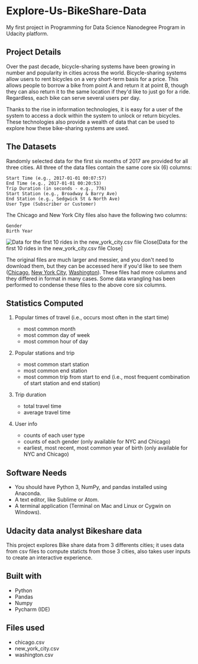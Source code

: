 # Explore-Us-BikeShare-Data
My first project in Programming for Data Science Nanodegree Program in Udacity platform.

## Project Details
Over the past decade, bicycle-sharing systems have been growing in number and popularity in cities across the world. Bicycle-sharing systems allow users to rent bicycles on a very short-term basis for a price. This allows people to borrow a bike from point A and return it at point B, though they can also return it to the same location if they'd like to just go for a ride. Regardless, each bike can serve several users per day.

Thanks to the rise in information technologies, it is easy for a user of the system to access a dock within the system to unlock or return bicycles. These technologies also provide a wealth of data that can be used to explore how these bike-sharing systems are used.

## The Datasets
Randomly selected data for the first six months of 2017 are provided for all three cities. All three of the data files contain the same core six (6) columns:

    Start Time (e.g., 2017-01-01 00:07:57)
    End Time (e.g., 2017-01-01 00:20:53)
    Trip Duration (in seconds - e.g., 776)
    Start Station (e.g., Broadway & Barry Ave)
    End Station (e.g., Sedgwick St & North Ave)
    User Type (Subscriber or Customer)

The Chicago and New York City files also have the following two columns:

    Gender
    Birth Year
![Data for the first 10 rides in the new_york_city.csv file
Close](https://video.udacity-data.com/topher/2018/March/5aa771dc_nyc-data/nyc-data.png)[Data for the first 10 rides in the new_york_city.csv file
Close]

The original files are much larger and messier, and you don't need to download them, but they can be accessed here if you'd like to see them ([Chicago](https://www.divvybikes.com/system-data), [New York City](https://www.citibikenyc.com/system-data), [Washington](https://www.capitalbikeshare.com/system-data)). These files had more columns and they differed in format in many cases. Some data wrangling has been performed to condense these files to the above core six columns.

## Statistics Computed

1. Popular times of travel (i.e., occurs most often in the start time)

   - most common month
   - most common day of week
   - most common hour of day

2. Popular stations and trip

   - most common start station
   - most common end station
   - most common trip from start to end (i.e., most frequent combination of start station and end station)

3. Trip duration

   - total travel time
   - average travel time

4. User info

   - counts of each user type
   - counts of each gender (only available for NYC and Chicago)
   - earliest, most recent, most common year of birth (only available for NYC and Chicago)




## Software Needs
- You should have Python 3, NumPy, and pandas installed using Anaconda.
- A text editor, like Sublime or Atom.
- A terminal application (Terminal on Mac and Linux or Cygwin on Windows).


## Udacity data analyst Bikeshare data
This project explores Bike share data from 3 differents cities; it uses data from csv files to compute staticts from those 3 cities, also takes user inputs to create an interactive experience.

## Built with
- Python
- Pandas
- Numpy
- Pycharm (IDE)

## Files used
- chicago.csv
- new_york_city.csv
- washington.csv
